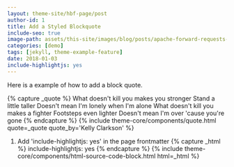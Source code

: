 ```yaml
---
layout: theme-site/hbf-page/post
author-id: 1
title: Add a Styled Blockquote
include-seo: true
image-path: assets/this-site/images/blog/posts/apache-forward-requests-conditionally-to-wildfly/banner.jpg
categories: [demo]
tags: [jekyll, theme-example-feature]
date: 2018-01-03
include-highlightjs: yes
---
```


Here is a example of how to add a block quote.
<!--more-->

{% capture _quote %}
	What doesn't kill you makes you stronger
	Stand a little taller
	Doesn't mean I'm lonely when I'm alone
	What doesn't kill you makes a fighter
	Footsteps even lighter
	Doesn't mean I'm over 'cause you're gone
{% endcapture %}
{% include theme-core/components/quote.html quote=_quote quote_by='Kelly Clarkson' %}


1) Add 'include-highlightjs: yes' in the page frontmatter
{% capture _html %}
	include-highlightjs: yes
{% endcapture %}
{% include theme-core/components/html-source-code-block.html html=_html %}